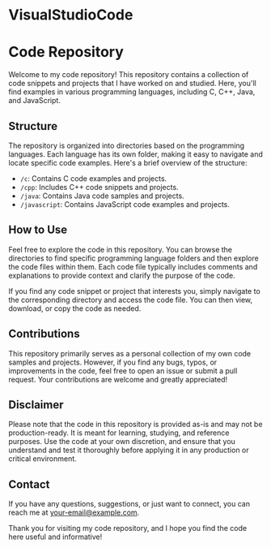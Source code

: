 # VisualStudioCode
# Code Repository

Welcome to my code repository! This repository contains a collection of code snippets and projects that I have worked on and studied. Here, you'll find examples in various programming languages, including C, C++, Java, and JavaScript.

## Structure

The repository is organized into directories based on the programming languages. Each language has its own folder, making it easy to navigate and locate specific code examples. Here's a brief overview of the structure:

- `/c`: Contains C code examples and projects.
- `/cpp`: Includes C++ code snippets and projects.
- `/java`: Contains Java code samples and projects.
- `/javascript`: Contains JavaScript code examples and projects.

## How to Use

Feel free to explore the code in this repository. You can browse the directories to find specific programming language folders and then explore the code files within them. Each code file typically includes comments and explanations to provide context and clarify the purpose of the code.

If you find any code snippet or project that interests you, simply navigate to the corresponding directory and access the code file. You can then view, download, or copy the code as needed.

## Contributions

This repository primarily serves as a personal collection of my own code samples and projects. However, if you find any bugs, typos, or improvements in the code, feel free to open an issue or submit a pull request. Your contributions are welcome and greatly appreciated!

## Disclaimer

Please note that the code in this repository is provided as-is and may not be production-ready. It is meant for learning, studying, and reference purposes. Use the code at your own discretion, and ensure that you understand and test it thoroughly before applying it in any production or critical environment.

## Contact

If you have any questions, suggestions, or just want to connect, you can reach me at [your-email@example.com](mailto:ameerkhan.ee20@bitsathy.ac.in).

Thank you for visiting my code repository, and I hope you find the code here useful and informative!
